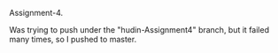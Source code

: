 Assignment-4. 

Was trying to push under the "hudin-Assignment4" branch, but it failed many times, so I pushed to master.






